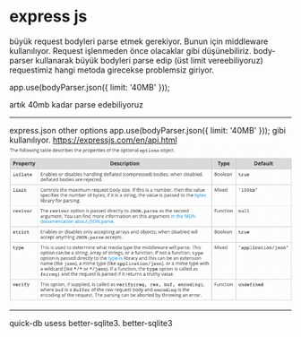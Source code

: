 # express js

büyük request bodyleri parse etmek gerekiyor. Bunun için middleware kullanılıyor. Request işlenmeden önce olacaklar gibi düşünebiliriz. body-parser kullanarak büyük bodyleri parse edip (üst limit vereebiliyoruz) requestimiz hangi metoda girecekse problemsiz giriyor. 


app.use(bodyParser.json({ limit: '40MB' }));

artık 40mb kadar parse edebiliyoruz

---
express.json other options
app.use(bodyParser.json({ limit: '40MB' }));
gibi kullanılıyor.
https://expressjs.com/en/api.html
![alt text](./img/exp.png "exp")

---

quick-db usess better-sqlite3. better-sqlite3 